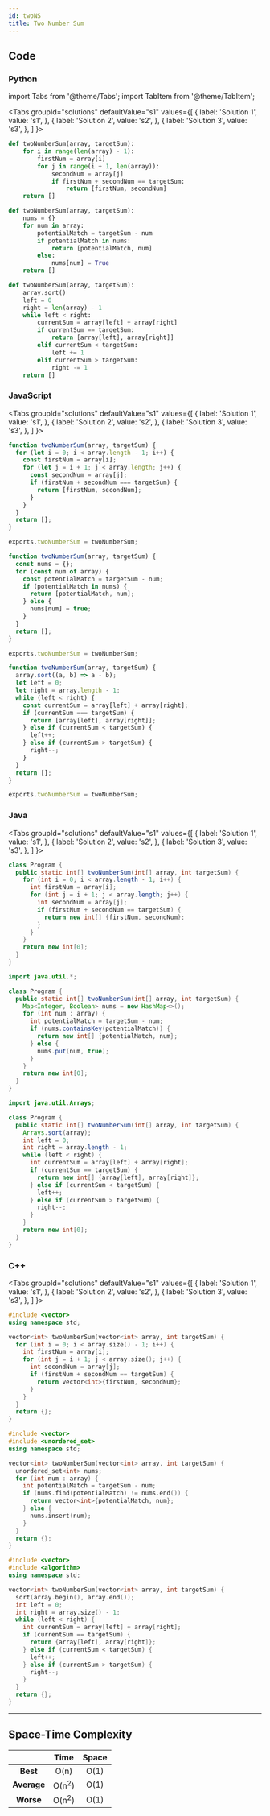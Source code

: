 ```yaml
---
id: twoNS
title: Two Number Sum
---
```


## Code

### Python

import Tabs from '@theme/Tabs';
import TabItem from '@theme/TabItem';

<Tabs
  groupId="solutions"
  defaultValue="s1"
  values={[
    { label: 'Solution 1', value: 's1', },
    { label: 'Solution 2', value: 's2', },
    { label: 'Solution 3', value: 's3', },
  ]
}>
<TabItem value="s1">

```python
def twoNumberSum(array, targetSum):
    for i in range(len(array) - 1):
        firstNum = array[i]
        for j in range(i + 1, len(array)):
            secondNum = array[j]
            if firstNum + secondNum == targetSum:
                return [firstNum, secondNum]
    return []
```

</TabItem>
<TabItem value="s2">

```python
def twoNumberSum(array, targetSum):
    nums = {}
    for num in array:
        potentialMatch = targetSum - num
        if potentialMatch in nums:
            return [potentialMatch, num]
        else:
            nums[num] = True
    return []
```

</TabItem>
<TabItem value="s3">

```python
def twoNumberSum(array, targetSum):
    array.sort()
    left = 0
    right = len(array) - 1
    while left < right:
        currentSum = array[left] + array[right]
        if currentSum == targetSum:
            return [array[left], array[right]]
        elif currentSum < targetSum:
            left += 1
        elif currentSum > targetSum:
            right -= 1
    return []
```

</TabItem>
</Tabs>

### JavaScript

<Tabs
  groupId="solutions"
  defaultValue="s1"
  values={[
    { label: 'Solution 1', value: 's1', },
    { label: 'Solution 2', value: 's2', },
    { label: 'Solution 3', value: 's3', },
  ]
}>
<TabItem value="s1">

```javascript
function twoNumberSum(array, targetSum) {
  for (let i = 0; i < array.length - 1; i++) {
    const firstNum = array[i];
    for (let j = i + 1; j < array.length; j++) {
      const secondNum = array[j];
      if (firstNum + secondNum === targetSum) {
        return [firstNum, secondNum];
      }
    }
  }
  return [];
}

exports.twoNumberSum = twoNumberSum;
```

</TabItem>
<TabItem value="s2">

```javascript
function twoNumberSum(array, targetSum) {
  const nums = {};
  for (const num of array) {
    const potentialMatch = targetSum - num;
    if (potentialMatch in nums) {
      return [potentialMatch, num];
    } else {
      nums[num] = true;
    }
  }
  return [];
}

exports.twoNumberSum = twoNumberSum;
```

</TabItem>
<TabItem value="s3">

```javascript
function twoNumberSum(array, targetSum) {
  array.sort((a, b) => a - b);
  let left = 0;
  let right = array.length - 1;
  while (left < right) {
    const currentSum = array[left] + array[right];
    if (currentSum === targetSum) {
      return [array[left], array[right]];
    } else if (currentSum < targetSum) {
      left++;
    } else if (currentSum > targetSum) {
      right--;
    }
  }
  return [];
}

exports.twoNumberSum = twoNumberSum;
```

</TabItem>
</Tabs>

### Java

<Tabs
  groupId="solutions"
  defaultValue="s1"
  values={[
    { label: 'Solution 1', value: 's1', },
    { label: 'Solution 2', value: 's2', },
    { label: 'Solution 3', value: 's3', },
  ]
}>
<TabItem value="s1">

```java
class Program {
  public static int[] twoNumberSum(int[] array, int targetSum) {
    for (int i = 0; i < array.length - 1; i++) {
      int firstNum = array[i];
      for (int j = i + 1; j < array.length; j++) {
        int secondNum = array[j];
        if (firstNum + secondNum == targetSum) {
          return new int[] {firstNum, secondNum};
        }
      }
    }
    return new int[0];
  }
}
```

</TabItem>
<TabItem value="s2">

```java
import java.util.*;

class Program {
  public static int[] twoNumberSum(int[] array, int targetSum) {
    Map<Integer, Boolean> nums = new HashMap<>();
    for (int num : array) {
      int potentialMatch = targetSum - num;
      if (nums.containsKey(potentialMatch)) {
        return new int[] {potentialMatch, num};
      } else {
        nums.put(num, true);
      }
    }
    return new int[0];
  }
}
```

</TabItem>
<TabItem value="s3">

```java
import java.util.Arrays;

class Program {
  public static int[] twoNumberSum(int[] array, int targetSum) {
    Arrays.sort(array);
    int left = 0;
    int right = array.length - 1;
    while (left < right) {
      int currentSum = array[left] + array[right];
      if (currentSum == targetSum) {
        return new int[] {array[left], array[right]};
      } else if (currentSum < targetSum) {
        left++;
      } else if (currentSum > targetSum) {
        right--;
      }
    }
    return new int[0];
  }
}
```

</TabItem>
</Tabs>

### C++

<Tabs
  groupId="solutions"
  defaultValue="s1"
  values={[
    { label: 'Solution 1', value: 's1', },
    { label: 'Solution 2', value: 's2', },
    { label: 'Solution 3', value: 's3', },
  ]
}>
<TabItem value="s1">

```cpp
#include <vector>
using namespace std;

vector<int> twoNumberSum(vector<int> array, int targetSum) {
  for (int i = 0; i < array.size() - 1; i++) {
    int firstNum = array[i];
    for (int j = i + 1; j < array.size(); j++) {
      int secondNum = array[j];
      if (firstNum + secondNum == targetSum) {
        return vector<int>{firstNum, secondNum};
      }
    }
  }
  return {};
}
```

</TabItem>
<TabItem value="s2">

```cpp
#include <vector>
#include <unordered_set>
using namespace std;

vector<int> twoNumberSum(vector<int> array, int targetSum) {
  unordered_set<int> nums;
  for (int num : array) {
    int potentialMatch = targetSum - num;
    if (nums.find(potentialMatch) != nums.end()) {
      return vector<int>{potentialMatch, num};
    } else {
      nums.insert(num);
    }
  }
  return {};
}
```

</TabItem>
<TabItem value="s3">

```cpp
#include <vector>
#include <algorithm>
using namespace std;

vector<int> twoNumberSum(vector<int> array, int targetSum) {
  sort(array.begin(), array.end());
  int left = 0;
  int right = array.size() - 1;
  while (left < right) {
    int currentSum = array[left] + array[right];
    if (currentSum == targetSum) {
      return {array[left], array[right]};
    } else if (currentSum < targetSum) {
      left++;
    } else if (currentSum > targetSum) {
      right--;
    }
  }
  return {};
}
```

</TabItem>
</Tabs>

---

## Space-Time Complexity

| | Time | Space |
|:---:|:---:|:---:|
|**Best**| O(n) | O(1) |
|**Average**| O(n<sup>2</sup>) | O(1) |
|**Worse**| O(n<sup>2</sup>) | O(1) |